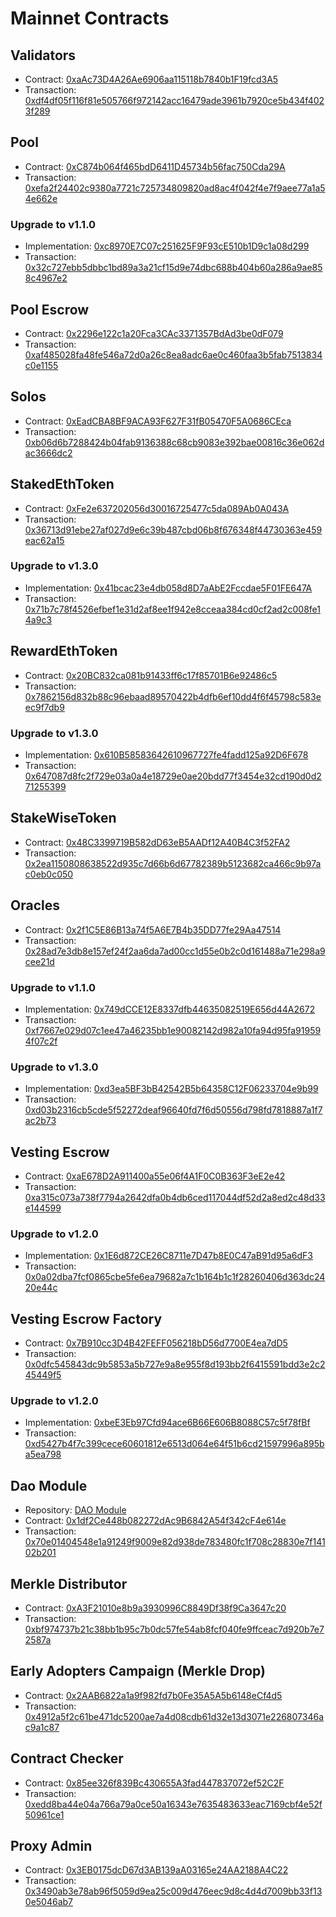 # Mainnet Contracts

## Validators

- Contract: [0xaAc73D4A26Ae6906aa115118b7840b1F19fcd3A5](https://etherscan.io/address/0xaAc73D4A26Ae6906aa115118b7840b1F19fcd3A5)
- Transaction: [0xdf4df05f116f81e505766f972142acc16479ade3961b7920ce5b434f4023f289](https://etherscan.io/tx/0xdf4df05f116f81e505766f972142acc16479ade3961b7920ce5b434f4023f289)

## Pool

- Contract: [0xC874b064f465bdD6411D45734b56fac750Cda29A](https://etherscan.io/address/0xC874b064f465bdD6411D45734b56fac750Cda29A)
- Transaction: [0xefa2f24402c9380a7721c725734809820ad8ac4f042f4e7f9aee77a1a54e662e](https://etherscan.io/tx/0xefa2f24402c9380a7721c725734809820ad8ac4f042f4e7f9aee77a1a54e662e)

### Upgrade to v1.1.0

- Implementation: [0xc8970E7C07c251625F9F93cE510b1D9c1a08d299](https://etherscan.io/address/0xc8970E7C07c251625F9F93cE510b1D9c1a08d299)
- Transaction: [0x32c727ebb5dbbc1bd89a3a21cf15d9e74dbc688b404b60a286a9ae858c4967e2](https://etherscan.io/tx/0x32c727ebb5dbbc1bd89a3a21cf15d9e74dbc688b404b60a286a9ae858c4967e2)

## Pool Escrow

- Contract: [0x2296e122c1a20Fca3CAc3371357BdAd3be0dF079](https://etherscan.io/address/0x2296e122c1a20Fca3CAc3371357BdAd3be0dF079)
- Transaction: [0xaf485028fa48fe546a72d0a26c8ea8adc6ae0c460faa3b5fab7513834c0e1155](https://etherscan.io/tx/0xaf485028fa48fe546a72d0a26c8ea8adc6ae0c460faa3b5fab7513834c0e1155)

## Solos

- Contract: [0xEadCBA8BF9ACA93F627F31fB05470F5A0686CEca](https://etherscan.io/address/0xEadCBA8BF9ACA93F627F31fB05470F5A0686CEca)
- Transaction: [0xb06d6b7288424b04fab9136388c68cb9083e392bae00816c36e062dac3666dc2](https://etherscan.io/tx/0xb06d6b7288424b04fab9136388c68cb9083e392bae00816c36e062dac3666dc2)

## StakedEthToken

- Contract: [0xFe2e637202056d30016725477c5da089Ab0A043A](https://etherscan.io/address/0xFe2e637202056d30016725477c5da089Ab0A043A)
- Transaction: [0x36713d91ebe27af027d9e6c39b487cbd06b8f676348f44730363e459eac62a15](https://etherscan.io/tx/0x36713d91ebe27af027d9e6c39b487cbd06b8f676348f44730363e459eac62a15)

### Upgrade to v1.3.0

- Implementation: [0x41bcac23e4db058d8D7aAbE2Fccdae5F01FE647A](https://etherscan.io/address/0x41bcac23e4db058d8D7aAbE2Fccdae5F01FE647A)
- Transaction: [0x71b7c78f4526efbef1e31d2af8ee1f942e8cceaa384cd0cf2ad2c008fe14a9c3](https://etherscan.io/tx/0x71b7c78f4526efbef1e31d2af8ee1f942e8cceaa384cd0cf2ad2c008fe14a9c3)

## RewardEthToken

- Contract: [0x20BC832ca081b91433ff6c17f85701B6e92486c5](https://etherscan.io/address/0x20BC832ca081b91433ff6c17f85701B6e92486c5)
- Transaction: [0x7862156d832b88c96ebaad89570422b4dfb6ef10dd4f6f45798c583eec9f7db9](https://etherscan.io/tx/0x7862156d832b88c96ebaad89570422b4dfb6ef10dd4f6f45798c583eec9f7db9)

### Upgrade to v1.3.0

- Implementation: [0x610B58583642610967727fe4fadd125a92D6F678](https://etherscan.io/address/0x610B58583642610967727fe4fadd125a92D6F678)
- Transaction: [0x647087d8fc2f729e03a0a4e18729e0ae20bdd77f3454e32cd190d0d271255399](https://etherscan.io/tx/0x647087d8fc2f729e03a0a4e18729e0ae20bdd77f3454e32cd190d0d271255399)

## StakeWiseToken

- Contract: [0x48C3399719B582dD63eB5AADf12A40B4C3f52FA2](https://etherscan.io/address/0x48C3399719B582dD63eB5AADf12A40B4C3f52FA2)
- Transaction: [0x2ea1150808638522d935c7d66b6d67782389b5123682ca466c9b97ac0eb0c050](https://etherscan.io/tx/0x2ea1150808638522d935c7d66b6d67782389b5123682ca466c9b97ac0eb0c050)

## Oracles

- Contract: [0x2f1C5E86B13a74f5A6E7B4b35DD77fe29Aa47514](https://etherscan.io/address/0x2f1C5E86B13a74f5A6E7B4b35DD77fe29Aa47514)
- Transaction: [0x28ad7e3db8e157ef24f2aa6da7ad00cc1d55e0b2c0d161488a71e298a9cee21d](https://etherscan.io/tx/0x28ad7e3db8e157ef24f2aa6da7ad00cc1d55e0b2c0d161488a71e298a9cee21d)

### Upgrade to v1.1.0

- Implementation: [0x749dCCE12E8337dfb44635082519E656d44A2672](https://etherscan.io/address/0x749dCCE12E8337dfb44635082519E656d44A2672)
- Transaction: [0xf7667e029d07c1ee47a46235bb1e90082142d982a10fa94d95fa919594f07c2f](https://etherscan.io/tx/0xf7667e029d07c1ee47a46235bb1e90082142d982a10fa94d95fa919594f07c2f)

### Upgrade to v1.3.0

- Implementation: [0xd3ea5BF3bB42542B5b64358C12F06233704e9b99](https://etherscan.io/address/0xd3ea5BF3bB42542B5b64358C12F06233704e9b99)
- Transaction: [0xd03b2316cb5cde5f52272deaf96640fd7f6d50556d798fd7818887a1f7ac2b73](https://etherscan.io/tx/0xd03b2316cb5cde5f52272deaf96640fd7f6d50556d798fd7818887a1f7ac2b73)

## Vesting Escrow

- Contract: [0xaE678D2A911400a55e06f4A1F0C0B363F3eE2e42](https://etherscan.io/address/0xaE678D2A911400a55e06f4A1F0C0B363F3eE2e42)
- Transaction: [0xa315c073a738f7794a2642dfa0b4db6ced117044df52d2a8ed2c48d33e144599](https://etherscan.io/tx/0xa315c073a738f7794a2642dfa0b4db6ced117044df52d2a8ed2c48d33e144599)

### Upgrade to v1.2.0

- Implementation: [0x1E6d872CE26C8711e7D47b8E0C47aB91d95a6dF3](https://etherscan.io/address/0x1E6d872CE26C8711e7D47b8E0C47aB91d95a6dF3)
- Transaction: [0x0a02dba7fcf0865cbe5fe6ea79682a7c1b164b1c1f28260406d363dc2420e44c](https://etherscan.io/tx/0x0a02dba7fcf0865cbe5fe6ea79682a7c1b164b1c1f28260406d363dc2420e44c)

## Vesting Escrow Factory

- Contract: [0x7B910cc3D4B42FEFF056218bD56d7700E4ea7dD5](https://etherscan.io/address/0x7B910cc3D4B42FEFF056218bD56d7700E4ea7dD5)
- Transaction: [0x0dfc545843dc9b5853a5b727e9a8e955f8d193bb2f6415591bdd3e2c245449f5](https://etherscan.io/tx/0x0dfc545843dc9b5853a5b727e9a8e955f8d193bb2f6415591bdd3e2c245449f5)

### Upgrade to v1.2.0

- Implementation: [0xbeE3Eb97Cfd94ace6B66E606B8088C57c5f78fBf](https://etherscan.io/address/0xbeE3Eb97Cfd94ace6B66E606B8088C57c5f78fBf)
- Transaction: [0xd5427b4f7c399cece60601812e6513d064e64f51b6cd21597996a895ba5ea798](https://etherscan.io/tx/0xd5427b4f7c399cece60601812e6513d064e64f51b6cd21597996a895ba5ea798)

## Dao Module

- Repository: [DAO Module](https://github.com/gnosis/dao-module/tree/a04437988d26d49b6308bf49d229e275a10802ee)
- Contract: [0x1df2Ce448b082272dAc9B6842A54f342cF4e614e](https://etherscan.io/address/0x1df2Ce448b082272dAc9B6842A54f342cF4e614e)
- Transaction: [0x70e01404548e1a91249f9009e82d938de783480fc1f708c28830e7f14102b201](https://etherscan.io/tx/0x70e01404548e1a91249f9009e82d938de783480fc1f708c28830e7f14102b201)

## Merkle Distributor

- Contract: [0xA3F21010e8b9a3930996C8849Df38f9Ca3647c20](https://etherscan.io/address/0xA3F21010e8b9a3930996C8849Df38f9Ca3647c20)
- Transaction: [0xbf974737b21c38bb1b95c7b0dc57fe54ab8fcf040fe9ffceac7d920b7e72587a](https://etherscan.io/tx/0xbf974737b21c38bb1b95c7b0dc57fe54ab8fcf040fe9ffceac7d920b7e72587a)

## Early Adopters Campaign (Merkle Drop)

- Contract: [0x2AAB6822a1a9f982fd7b0Fe35A5A5b6148eCf4d5](https://etherscan.io/address/0x2AAB6822a1a9f982fd7b0Fe35A5A5b6148eCf4d5)
- Transaction: [0x4912a5f2c61be471dc5200ae7a4d08cdb61d32e13d3071e226807346ac9a1c87](https://etherscan.io/tx/0x4912a5f2c61be471dc5200ae7a4d08cdb61d32e13d3071e226807346ac9a1c87)

## Contract Checker

- Contract: [0x85ee326f839Bc430655A3fad447837072ef52C2F](https://etherscan.io/address/0xfc1fc7257aea7c7c08a498594dca97ce5a72fdcb)
- Transaction: [0xedd8ba44e04a766a79a0ce50a16343e7635483633eac7169cbf4e52f50961ce1](https://etherscan.io/tx/0xedd8ba44e04a766a79a0ce50a16343e7635483633eac7169cbf4e52f50961ce1)

## Proxy Admin

- Contract: [0x3EB0175dcD67d3AB139aA03165e24AA2188A4C22](https://etherscan.io/address/0x3EB0175dcD67d3AB139aA03165e24AA2188A4C22)
- Transaction: [0x3490ab3e78ab96f5059d9ea25c009d476eec9d8c4d4d7009bb33f130e5046ab7](https://etherscan.io/tx/0x3490ab3e78ab96f5059d9ea25c009d476eec9d8c4d4d7009bb33f130e5046ab7)
